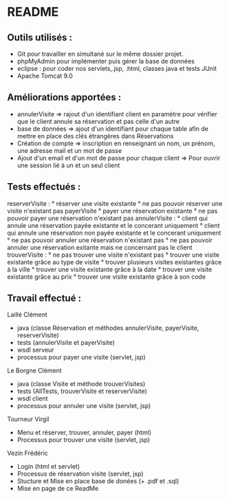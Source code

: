 # README

Outils utilisés : 
-
- Git pour travailler en simultané sur le même dossier projet.
- phpMyAdmin pour implémenter puis gérer la base de données
- eclipse : pour coder nos servlets,.jsp, .html, classes java et tests JUnit
- Apache Tomcat 9.0


Améliorations apportées :
-
- annulerVisite => rajout d'un identifiant client en paramètre pour vérifier que le client annule sa réservation et pas celle d'un autre
- base de données => ajout d'un identifiant pour chaque table afin de mettre en place des clés étrangères dans Réservations
- Création de compte => inscription en renseignant un nom, un prénom, une adresse mail et un mot de passe
- Ajout d'un email et d'un mot de passe pour chaque client => Pour ouvrir une session lié à un et un seul client


Tests effectués :
-
  reserverVisite :
    ° réserver une visite existante
    ° ne pas pouvoir réserver une visite n'existant pas
  payerVisite
    ° payer une réservation existante
    ° ne pas pouvoir payer une réservation n'existant pas
  annulerVisite :
    ° client qui annule une réservation payée existante et le concerant uniquement
    ° client qui annule une réservation non payée existante et le concerant uniquement
    ° ne pas pouvoir annuler une réservation n'existant pas
    ° ne pas pouvoir annuler une réservation exitante mais ne concernant pas le client
  trouverVisite :
    ° ne pas trouver une visite n'existant pas
    ° trouver une visite existante grâce au type de visite
    ° trouver plusieurs visites existantes grâce à la ville
    ° trouver une visite existante grâce à la date
    ° trouver une visite existante grâce au prix
    ° trouver une visite existante grâce à son code


Travail effectué :
- 

Laillé Clément
  - java (classe Réservation et méthodes annulerVisite, payerVisite, reserverVisite)
  - tests (annulerVisite et payerVisite)
  - wsdl serveur
  - processus pour payer une visite (servlet, jsp)

Le Borgne Clément
  - java (classe Visite et méthode trouverVisites)
  - tests (AllTests, trouverVisite et reserverVisite)
  - wsdl client
  - processus pour annuler une visite (servlet, jsp)
  
Tourneur Virgil
  - Menu et réserver, trouver, annuler, payer (html)
  - Processus pour trouver une visite (servlet, jsp)

Vezin Frédéric
  - Login (html et servlet) 
  - Processus de réservation visite (servlet, jsp)
  - Stucture et Mise en place base de donées (+ .pdf et .sql)
  - Mise en page de ce ReadMe
